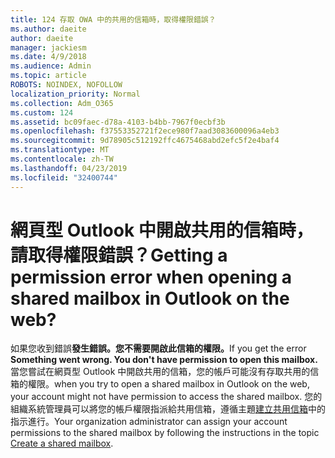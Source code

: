 ```yaml
---
title: 124 存取 OWA 中的共用的信箱時，取得權限錯誤？
ms.author: daeite
author: daeite
manager: jackiesm
ms.date: 4/9/2018
ms.audience: Admin
ms.topic: article
ROBOTS: NOINDEX, NOFOLLOW
localization_priority: Normal
ms.collection: Adm_O365
ms.custom: 124
ms.assetid: bc09faec-d78a-4103-b4bb-7967f0ecbf3b
ms.openlocfilehash: f37553352721f2ece980f7aad3083600096a4eb3
ms.sourcegitcommit: 9d78905c512192ffc4675468abd2efc5f2e4baf4
ms.translationtype: MT
ms.contentlocale: zh-TW
ms.lasthandoff: 04/23/2019
ms.locfileid: "32400744"
---
```

# <a name="getting-a-permission-error-when-opening-a-shared-mailbox-in-outlook-on-the-web"></a><span data-ttu-id="1dda8-102">網頁型 Outlook 中開啟共用的信箱時，請取得權限錯誤？</span><span class="sxs-lookup"><span data-stu-id="1dda8-102">Getting a permission error when opening a shared mailbox in Outlook on the web?</span></span>

<span data-ttu-id="1dda8-103">如果您收到錯誤**發生錯誤。您不需要開啟此信箱的權限。**</span><span class="sxs-lookup"><span data-stu-id="1dda8-103">If you get the error **Something went wrong. You don't have permission to open this mailbox.**</span></span> <span data-ttu-id="1dda8-104">當您嘗試在網頁型 Outlook 中開啟共用的信箱，您的帳戶可能沒有存取共用的信箱的權限。</span><span class="sxs-lookup"><span data-stu-id="1dda8-104">when you try to open a shared mailbox in Outlook on the web, your account might not have permission to access the shared mailbox.</span></span> <span data-ttu-id="1dda8-105">您的組織系統管理員可以將您的帳戶權限指派給共用信箱，遵循主題[建立共用信箱](https://support.office.com/article/871a246d-3acd-4bba-948e-5de8be0544c9)中的指示進行。</span><span class="sxs-lookup"><span data-stu-id="1dda8-105">Your organization administrator can assign your account permissions to the shared mailbox by following the instructions in the topic [Create a shared mailbox](https://support.office.com/article/871a246d-3acd-4bba-948e-5de8be0544c9).</span></span>
  

